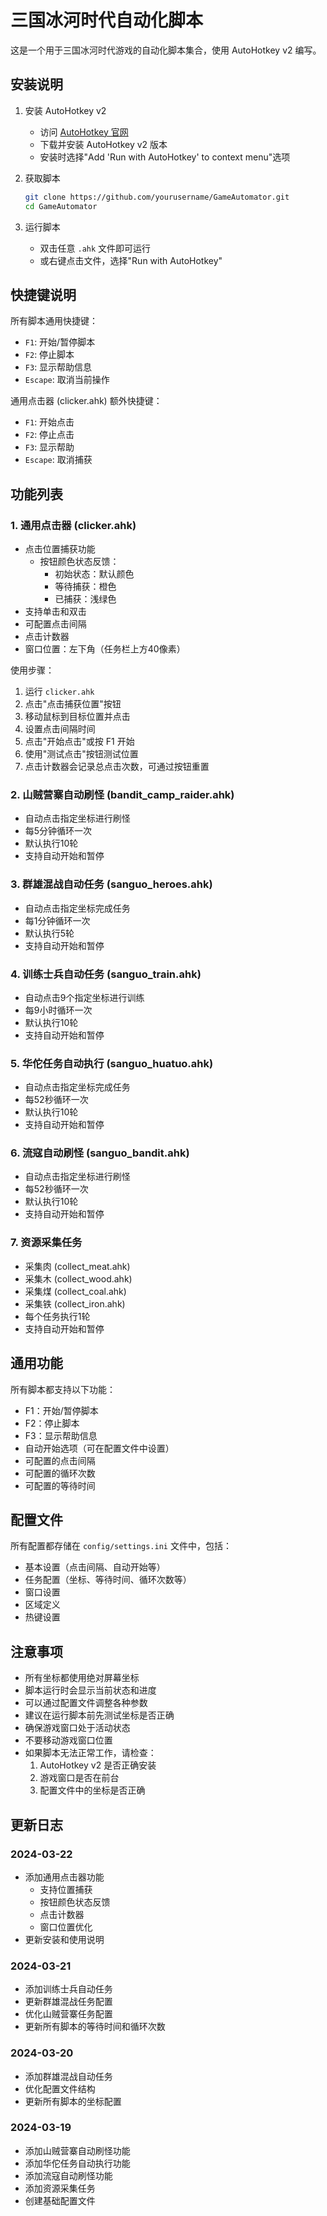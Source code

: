 # 三国冰河时代自动化脚本

这是一个用于三国冰河时代游戏的自动化脚本集合，使用 AutoHotkey v2 编写。

## 安装说明

1. 安装 AutoHotkey v2
   - 访问 [AutoHotkey 官网](https://www.autohotkey.com/)
   - 下载并安装 AutoHotkey v2 版本
   - 安装时选择"Add 'Run with AutoHotkey' to context menu"选项

2. 获取脚本
   ```bash
   git clone https://github.com/yourusername/GameAutomator.git
   cd GameAutomator
   ```

3. 运行脚本
   - 双击任意 `.ahk` 文件即可运行
   - 或右键点击文件，选择"Run with AutoHotkey"

## 快捷键说明

所有脚本通用快捷键：
- `F1`: 开始/暂停脚本
- `F2`: 停止脚本
- `F3`: 显示帮助信息
- `Escape`: 取消当前操作

通用点击器 (clicker.ahk) 额外快捷键：
- `F1`: 开始点击
- `F2`: 停止点击
- `F3`: 显示帮助
- `Escape`: 取消捕获

## 功能列表

### 1. 通用点击器 (clicker.ahk)
- 点击位置捕获功能
  - 按钮颜色状态反馈：
    - 初始状态：默认颜色
    - 等待捕获：橙色
    - 已捕获：浅绿色
- 支持单击和双击
- 可配置点击间隔
- 点击计数器
- 窗口位置：左下角（任务栏上方40像素）

使用步骤：
1. 运行 `clicker.ahk`
2. 点击"点击捕获位置"按钮
3. 移动鼠标到目标位置并点击
4. 设置点击间隔时间
5. 点击"开始点击"或按 F1 开始
6. 使用"测试点击"按钮测试位置
7. 点击计数器会记录总点击次数，可通过按钮重置

### 2. 山贼营寨自动刷怪 (bandit_camp_raider.ahk)
- 自动点击指定坐标进行刷怪
- 每5分钟循环一次
- 默认执行10轮
- 支持自动开始和暂停

### 3. 群雄混战自动任务 (sanguo_heroes.ahk)
- 自动点击指定坐标完成任务
- 每1分钟循环一次
- 默认执行5轮
- 支持自动开始和暂停

### 4. 训练士兵自动任务 (sanguo_train.ahk)
- 自动点击9个指定坐标进行训练
- 每9小时循环一次
- 默认执行10轮
- 支持自动开始和暂停

### 5. 华佗任务自动执行 (sanguo_huatuo.ahk)
- 自动点击指定坐标完成任务
- 每52秒循环一次
- 默认执行10轮
- 支持自动开始和暂停

### 6. 流寇自动刷怪 (sanguo_bandit.ahk)
- 自动点击指定坐标进行刷怪
- 每52秒循环一次
- 默认执行10轮
- 支持自动开始和暂停

### 7. 资源采集任务
- 采集肉 (collect_meat.ahk)
- 采集木 (collect_wood.ahk)
- 采集煤 (collect_coal.ahk)
- 采集铁 (collect_iron.ahk)
- 每个任务执行1轮
- 支持自动开始和暂停

## 通用功能

所有脚本都支持以下功能：
- F1：开始/暂停脚本
- F2：停止脚本
- F3：显示帮助信息
- 自动开始选项（可在配置文件中设置）
- 可配置的点击间隔
- 可配置的循环次数
- 可配置的等待时间

## 配置文件

所有配置都存储在 `config/settings.ini` 文件中，包括：
- 基本设置（点击间隔、自动开始等）
- 任务配置（坐标、等待时间、循环次数等）
- 窗口设置
- 区域定义
- 热键设置

## 注意事项

- 所有坐标都使用绝对屏幕坐标
- 脚本运行时会显示当前状态和进度
- 可以通过配置文件调整各种参数
- 建议在运行脚本前先测试坐标是否正确
- 确保游戏窗口处于活动状态
- 不要移动游戏窗口位置
- 如果脚本无法正常工作，请检查：
  1. AutoHotkey v2 是否正确安装
  2. 游戏窗口是否在前台
  3. 配置文件中的坐标是否正确

## 更新日志

### 2024-03-22
- 添加通用点击器功能
  - 支持位置捕获
  - 按钮颜色状态反馈
  - 点击计数器
  - 窗口位置优化
- 更新安装和使用说明

### 2024-03-21
- 添加训练士兵自动任务
- 更新群雄混战任务配置
- 优化山贼营寨任务配置
- 更新所有脚本的等待时间和循环次数

### 2024-03-20
- 添加群雄混战自动任务
- 优化配置文件结构
- 更新所有脚本的坐标配置

### 2024-03-19
- 添加山贼营寨自动刷怪功能
- 添加华佗任务自动执行功能
- 添加流寇自动刷怪功能
- 添加资源采集任务
- 创建基础配置文件